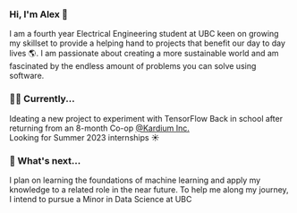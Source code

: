 ### Hi, I'm Alex 👋

I am a fourth year Electrical Engineering student at UBC keen on growing my skillset to provide a helping hand to projects that benefit our day to day lives 🌎.
I am passionate about creating a more sustainable world and am fascinated by the endless amount of problems you can solve using software. 

### 🧑‍💻 Currently...
Ideating a new project to experiment with TensorFlow 
Back in school after returning from an 8-month Co-op [@Kardium Inc.](https://kardium.com)<br />
Looking for Summer 2023 internships ☀️<br />

### 🔮 What's next...
I plan on learning the foundations of machine learning and apply my knowledge to a related role in the near future. To help me along my journey, I intend to pursue a Minor in Data Science at UBC<br />
<!--
**AlexLassooij/AlexLassooij** is a ✨ _special_ ✨ repository because its `README.md` (this file) appears on your GitHub profile.

Here are some ideas to get you started:

- 🔭 I’m currently working on ...
- 🌱 I’m currently learning ...
- 👯 I’m looking to collaborate on ...
- 🤔 I’m looking for help with ...
- 💬 Ask me about ...
- 📫 How to reach me: ...
- 😄 Pronouns: ...
- ⚡ Fun fact: ...
-->
